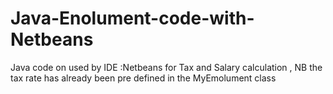 # Java-Enolument-code-with-Netbeans
 Java code on used by IDE :Netbeans for Tax and Salary calculation , NB the tax rate has already been pre defined in the MyEmolument class
